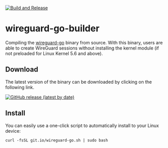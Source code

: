 [![Build and Release](https://github.com/EpokaU/wireguard-go-builder/actions/workflows/build_and_release.yml/badge.svg)](https://github.com/EpokaU/wireguard-go-builder/actions/workflows/build_and_release.yml)
# wireguard-go-builder

Compiling the [wireguard-go](https://git.zx2c4.com/wireguard-go/) binary from source. With this binary, users are able to create WireGuard sessions without installing the kernel module (if not preloaded for Linux Kernel 5.6 and above).

## Download

The latest version of the binary can be downloaded by clicking on the following link.

[![GitHub release (latest by date)](https://img.shields.io/github/v/release/P3TERX/wireguard-go-builder?style=for-the-badge&label=Download)](https://github.com/EpokaU/wireguard-go-builder/releases/latest)

## Install


You can easily use a one-click script to automatically install to your Linux device:

```
curl -fsSL git.io/wireguard-go.sh | sudo bash
```
